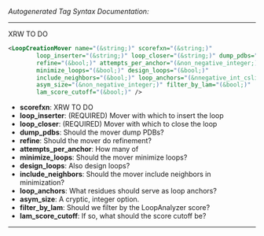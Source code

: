<!-- THIS IS AN AUTOGENERATED FILE: Don't edit it directly, instead change the schema definition in the code itself. -->

_Autogenerated Tag Syntax Documentation:_

---
XRW TO DO

```xml
<LoopCreationMover name="(&string;)" scorefxn="(&string;)"
        loop_inserter="(&string;)" loop_closer="(&string;)" dump_pdbs="(&bool;)"
        refine="(&bool;)" attempts_per_anchor="(&non_negative_integer;)"
        minimize_loops="(&bool;)" design_loops="(&bool;)"
        include_neighbors="(&bool;)" loop_anchors="(&nnegative_int_cslist;)"
        asym_size="(&non_negative_integer;)" filter_by_lam="(&bool;)"
        lam_score_cutoff="(&bool;)" />
```

-   **scorefxn**: XRW TO DO
-   **loop_inserter**: (REQUIRED) Mover with which to insert the loop
-   **loop_closer**: (REQUIRED) Mover with which to close the loop
-   **dump_pdbs**: Should the mover dump PDBs?
-   **refine**: Should the mover do refinement?
-   **attempts_per_anchor**: How many of
-   **minimize_loops**: Should the mover minimize loops?
-   **design_loops**: Also design loops?
-   **include_neighbors**: Should the mover include neighbors in minimization?
-   **loop_anchors**: What residues should serve as loop anchors?
-   **asym_size**: A cryptic, integer option.
-   **filter_by_lam**: Should we filter by the LoopAnalyzer score?
-   **lam_score_cutoff**: If so, what should the score cutoff be?

---
